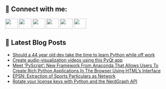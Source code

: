 ## 🔎 Connect with me:
[<img height="32" width="40" src="https://cdn.jsdelivr.net/npm/simple-icons@v5/icons/telegram.svg" />](https://t.me/bullbesh)
[<img height="32" width="40" src="https://cdn.jsdelivr.net/npm/simple-icons@v5/icons/vk.svg" />](https://vk.com/bullbesh)
[<img height="32" width="40" src="https://cdn.jsdelivr.net/npm/simple-icons@v5/icons/twitter.svg" />](https://twitter.com/bullbesh1)
[<img height="32" width="40" src="https://cdn.jsdelivr.net/npm/simple-icons@v5/icons/instagram.svg" />](https://www.instagram.com/bullbesh)
[<img height="32" width="40" src="https://cdn.jsdelivr.net/npm/simple-icons@v5/icons/reddit.svg" />](https://www.reddit.com/user/bullbesh)
[<img height="32" width="40" src="https://cdn.jsdelivr.net/npm/simple-icons@v5/icons/youtube.svg" />](https://www.youtube.com/channel/UCtfjRs6uzgq5mfm8S06WTcg)

## 📕 Latest Blog Posts
<!-- BLOG-POST-LIST:START -->
- [Should a 44 year old dev take the time to learn Python while off work](https://www.reddit.com/r/Python/comments/uhnmdn/should_a_44_year_old_dev_take_the_time_to_learn/)
- [Create audio-visualization videos using this PyQt app](https://www.reddit.com/r/Python/comments/uhmpvd/create_audiovisualization_videos_using_this_pyqt/)
- [Meet ‘PyScript’: New Framework From Anaconda That Allows Users To Create Rich Python Applications In The Browser Using HTML’s Interface](https://www.reddit.com/r/Python/comments/uhm1oe/meet_pyscript_new_framework_from_anaconda_that/)
- [EPSN: Extraction of Sports Particulars as Network](https://www.reddit.com/r/Python/comments/uhlrcf/epsn_extraction_of_sports_particulars_as_network/)
- [Rotate your license keys with Python and the NerdGraph API](https://www.reddit.com/r/Python/comments/uhkjnx/rotate_your_license_keys_with_python_and_the/)
<!-- BLOG-POST-LIST:END -->
